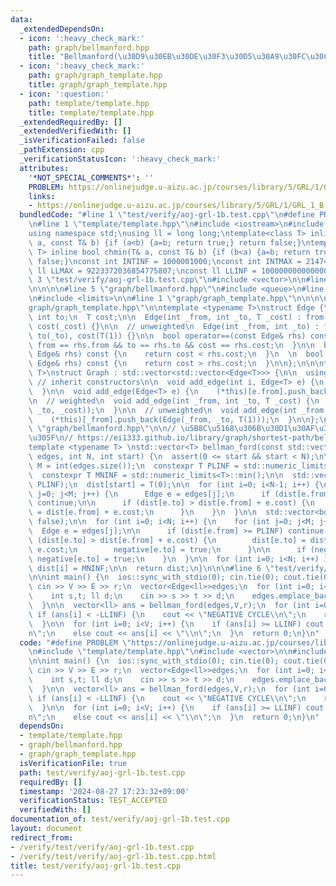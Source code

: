 ```yaml
---
data:
  _extendedDependsOn:
  - icon: ':heavy_check_mark:'
    path: graph/bellmanford.hpp
    title: "Bellmanford(\u30D9\u30EB\u30DE\u30F3\u30D5\u30A9\u30FC\u30C9\u6CD5)"
  - icon: ':heavy_check_mark:'
    path: graph/graph_template.hpp
    title: graph/graph_template.hpp
  - icon: ':question:'
    path: template/template.hpp
    title: template/template.hpp
  _extendedRequiredBy: []
  _extendedVerifiedWith: []
  _isVerificationFailed: false
  _pathExtension: cpp
  _verificationStatusIcon: ':heavy_check_mark:'
  attributes:
    '*NOT_SPECIAL_COMMENTS*': ''
    PROBLEM: https://onlinejudge.u-aizu.ac.jp/courses/library/5/GRL/1/GRL_1_B
    links:
    - https://onlinejudge.u-aizu.ac.jp/courses/library/5/GRL/1/GRL_1_B
  bundledCode: "#line 1 \"test/verify/aoj-grl-1b.test.cpp\"\n#define PROBLEM \"https://onlinejudge.u-aizu.ac.jp/courses/library/5/GRL/1/GRL_1_B\"\
    \n#line 1 \"template/template.hpp\"\n#include <iostream>\n#include <cassert>\n\
    using namespace std;\nusing ll = long long;\ntemplate<class T> inline bool chmax(T&\
    \ a, const T& b) {if (a<b) {a=b; return true;} return false;}\ntemplate<class\
    \ T> inline bool chmin(T& a, const T& b) {if (b<a) {a=b; return true;} return\
    \ false;}\nconst int INTINF = 1000001000;\nconst int INTMAX = 2147483647;\nconst\
    \ ll LLMAX = 9223372036854775807;\nconst ll LLINF = 1000000000000000000;\n#line\
    \ 3 \"test/verify/aoj-grl-1b.test.cpp\"\n#include <vector>\n\n#line 1 \"graph/bellmanford.hpp\"\
    \n\n\n\n#line 5 \"graph/bellmanford.hpp\"\n#include <queue>\n#line 7 \"graph/bellmanford.hpp\"\
    \n#include <limits>\n\n#line 1 \"graph/graph_template.hpp\"\n\n\n\n#line 5 \"\
    graph/graph_template.hpp\"\n\ntemplate <typename T>\nstruct Edge {\n  int from;\
    \ int to;\n  T cost;\n\n  Edge(int _from, int _to, T _cost) : from(_from), to(_to),\
    \ cost(_cost) {}\n\n  // unweighted\n  Edge(int _from, int _to) : from(_from),\
    \ to(_to), cost(T(1)) {}\n\n  bool operator==(const Edge& rhs) const {\n    return\
    \ from == rhs.from && to == rhs.to && cost == rhs.cost;\n  }\n\n  bool operator<(const\
    \ Edge& rhs) const {\n    return cost < rhs.cost;\n  }\n  \n  bool operator>(const\
    \ Edge& rhs) const {\n    return cost > rhs.cost;\n  }\n\n};\n\n\ntemplate <typename\
    \ T>\nstruct Graph : std::vector<std::vector<Edge<T>>> {\n\n  using std::vector<std::vector<Edge<T>>>::vector;\
    \ // inherit constructors\n\n  void add_edge(int i, Edge<T> e) {\n    (*this)[i].push_back(e);\n\
    \  }\n\n  void add_edge(Edge<T> e) {\n    (*this)[e.from].push_back(e);\n  }\n\
    \n  // weighted\n  void add_edge(int _from, int _to, T _cost) {\n    (*this)[_from].push_back(Edge(_from,\
    \ _to, _cost));\n  }\n\n  // unweighted\n  void add_edge(int _from, int _to) {\n\
    \    (*this)[_from].push_back(Edge(_from, _to, T(1)));\n  }\n\n};\n\n\n#line 10\
    \ \"graph/bellmanford.hpp\"\n\n// \u5B8C\u5168\u306B\u30D1\u30AF\u30EA\u307E\u3057\
    \u305F\n// https://ei1333.github.io/library/graph/shortest-path/bellman-ford.hpp\n\
    template <typename T> \nstd::vector<T> bellman_ford(const std::vector<Edge<T>>&\
    \ edges, int N, int start) {\n  assert(0 <= start && start < N);\n\n  const int\
    \ M = int(edges.size());\n  constexpr T PLINF = std::numeric_limits<T>::max();\n\
    \  constexpr T MNINF = std::numeric_limits<T>::min();\n\n  std::vector<T> dist(N,\
    \ PLINF);\n  dist[start] = T(0);\n\n  for (int i=0; i<N-1; i++) {\n    for (int\
    \ j=0; j<M; j++) {\n      Edge e = edges[j];\n      if (dist[e.from] >= PLINF)\
    \ continue;\n\n      if (dist[e.to] > dist[e.from] + e.cost) {\n        dist[e.to]\
    \ = dist[e.from] + e.cost;\n      }\n    }\n  }\n\n  std::vector<bool> negative(N,\
    \ false);\n\n  for (int i=0; i<N; i++) {\n    for (int j=0; j<M; j++) {\n    \
    \  Edge e = edges[j];\n\n      if (dist[e.from] >= PLINF) continue;\n      if\
    \ (dist[e.to] > dist[e.from] + e.cost) {\n        dist[e.to] = dist[e.from] +\
    \ e.cost;\n        negative[e.to] = true;\n      }\n\n      if (negative[e.from])\
    \ negative[e.to] = true;\n    }\n  }\n\n  for (int i=0; i<N; i++) if (negative[i])\
    \ dist[i] = MNINF;\n\n  return dist;\n}\n\n\n#line 6 \"test/verify/aoj-grl-1b.test.cpp\"\
    \n\nint main() {\n  ios::sync_with_stdio(0); cin.tie(0); cout.tie(0);\n  int V,E,r;\
    \ cin >> V >> E >> r;\n  vector<Edge<ll>>edges;\n  for (int i=0; i<E; i++) {\n\
    \    int s,t; ll d;\n    cin >> s >> t >> d;\n    edges.emplace_back(s,t,d);\n\
    \  }\n\n  vector<ll> ans = bellman_ford(edges,V,r);\n  for (int i=0; i<V; i++)\
    \ if (ans[i] < -LLINF) {\n    cout << \"NEGATIVE CYCLE\\n\";\n    return 0;\n\
    \  }\n\n  for (int i=0; i<V; i++) {\n    if (ans[i] >= LLINF) cout << \"INF\\\
    n\";\n    else cout << ans[i] << \"\\n\";\n  }\n  return 0;\n}\n"
  code: "#define PROBLEM \"https://onlinejudge.u-aizu.ac.jp/courses/library/5/GRL/1/GRL_1_B\"\
    \n#include \"template/template.hpp\"\n#include <vector>\n\n#include \"graph/bellmanford.hpp\"\
    \n\nint main() {\n  ios::sync_with_stdio(0); cin.tie(0); cout.tie(0);\n  int V,E,r;\
    \ cin >> V >> E >> r;\n  vector<Edge<ll>>edges;\n  for (int i=0; i<E; i++) {\n\
    \    int s,t; ll d;\n    cin >> s >> t >> d;\n    edges.emplace_back(s,t,d);\n\
    \  }\n\n  vector<ll> ans = bellman_ford(edges,V,r);\n  for (int i=0; i<V; i++)\
    \ if (ans[i] < -LLINF) {\n    cout << \"NEGATIVE CYCLE\\n\";\n    return 0;\n\
    \  }\n\n  for (int i=0; i<V; i++) {\n    if (ans[i] >= LLINF) cout << \"INF\\\
    n\";\n    else cout << ans[i] << \"\\n\";\n  }\n  return 0;\n}\n"
  dependsOn:
  - template/template.hpp
  - graph/bellmanford.hpp
  - graph/graph_template.hpp
  isVerificationFile: true
  path: test/verify/aoj-grl-1b.test.cpp
  requiredBy: []
  timestamp: '2024-08-27 17:23:32+09:00'
  verificationStatus: TEST_ACCEPTED
  verifiedWith: []
documentation_of: test/verify/aoj-grl-1b.test.cpp
layout: document
redirect_from:
- /verify/test/verify/aoj-grl-1b.test.cpp
- /verify/test/verify/aoj-grl-1b.test.cpp.html
title: test/verify/aoj-grl-1b.test.cpp
---
```


